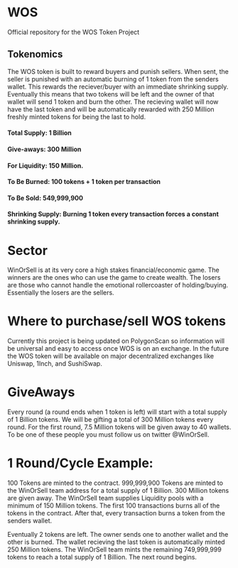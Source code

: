 # WOS
Official repository for the WOS Token Project

## Tokenomics
The WOS token is built to reward buyers and punish sellers. When sent, the seller is punished with an automatic burning of 1 token from the senders wallet. This rewards the reciever/buyer with an immediate shrinking supply. Eventually this means that two tokens will be left and the owner of that wallet will send 1 token and burn the other. The recieving wallet will now have the last token and will be automatically rewarded with 250 Million freshly minted tokens for being the last to hold.

#### Total Supply: 1 Billion

#### Give-aways: 300 Million

#### For Liquidity: 150 Million.

#### To Be Burned: 100 tokens + 1 token per transaction

#### To Be Sold: 549,999,900

#### Shrinking Supply: Burning 1 token every transaction forces a constant shrinking supply.

# Sector
WinOrSell is at its very core a high stakes financial/economic game. The winners are the ones who can use the game to create wealth. The losers are those who cannot handle the emotional rollercoaster of holding/buying. Essentially the losers are the sellers.

# Where to purchase/sell WOS tokens
Currently this project is being updated on PolygonScan so information will be universal and easy to access once WOS is on an exchange. In the future the WOS token will be available on major decentralized exchanges like Uniswap, 1Inch, and SushiSwap.

# GiveAways
Every round (a round ends when 1 token is left) will start with a total supply of 1 Billion tokens. We will be gifting a total of 300 Million tokens every round. For the first round, 7.5 Million tokens will be given away to 40 wallets. To be one of these people you must follow us on twitter @WinOrSell.

# 1 Round/Cycle Example:
100 Tokens are minted to the contract. 999,999,900 Tokens are minted to the WinOrSell team address for a total supply of 1 Billion. 300 Million tokens are given away. The WinOrSell team supplies Liquidity pools with a minimum of 150 Million tokens. The first 100 transactions burns all of the tokens in the contract. After that, every transaction burns a token from the senders wallet.

Eventually 2 tokens are left. The owner sends one to another wallet and the other is burned. The wallet recieving the last token is automatically minted 250 Million tokens. The WinOrSell team mints the remaining 749,999,999 tokens to reach a total supply of 1 Billion. The next round begins.
